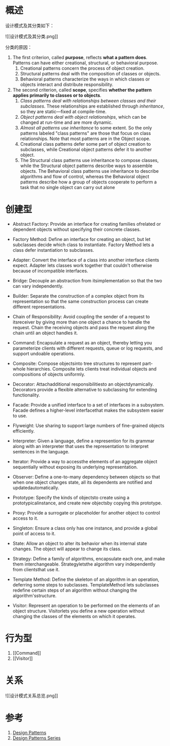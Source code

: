 # 概述
设计模式及其分类如下：

![[设计模式及其分类.png]]

分类的原因：
1. The first criterion, called **purpose**, reflects **what a pattern does**. Patterns can have either creational, structural, or behavioral purpose. 
	1. Creational patterns concern the process of object creation. 
	2. Structural patterns deal with the composition of classes or objects. 
	3. Behavioral patterns characterize the ways in which classes or objects interact and distribute responsibility. 
2. The second criterion, called **scope**, specifies **whether the pattern applies primarily to classes or to objects**. 
	1. *Class patterns deal with relationships between classes and their subclasses*. These relationships are established through *inheritance*, so they are static—fixed at compile-time. 
	2. *Object patterns deal with object relationships*, which can be changed at run-time and are more dynamic. 
	3. *Almost all patterns use inheritance* to some extent. So the only patterns labeled "class patterns" are those that focus on class relationships. Note that most patterns are in the Object scope.
	4. Creational class patterns defer some part of object creation to subclasses, while Creational object patterns defer it to another object. 
	5. The Structural class patterns use inheritance to compose classes, while the Structural object patterns describe ways to assemble objects. The Behavioral class patterns use inheritance to describe algorithms and flow of control, whereas the Behavioral object patterns describe how a group of objects cooperate to perform a task that no single object can carry out alone

# 创建型
- Abstract Factory: Provide an interface for creating families ofrelated or dependent objects without specifying their concrete classes. 
- Factory Method: Define an interface for creating an object, but let subclasses decide which class to instantiate. Factory Method lets a class defer instantiation to subclasses.
- Adapter:  Convert the interface of a class into another interface clients expect. Adapter lets classes work together that couldn't otherwise because of incompatible interfaces. 
- Bridge: Decouple an abstraction from itsimplementation so that the two can vary independently. 
- Builder: Separate the construction of a complex object from its representation so that the same construction process can create different representations. 
- Chain of Responsibility: Avoid coupling the sender of a request to itsreceiver by giving more than one object a chance to handle the request. Chain the receiving objects and pass the request along the chain until an object handles it. 
- Command:  Encapsulate a request as an object, thereby letting you parameterize clients with different requests, queue or log requests, and support undoable operations. 
- Composite: Compose objectsinto tree structures to represent part-whole hierarchies. Composite lets clients treat individual objects and compositions of objects uniformly. 
- Decorator: Attachadditional responsibilitiesto an objectdynamically. Decorators provide a flexible alternative to subclassing for extending functionality. 
- Facade: Provide a unified interface to a set of interfaces in a subsystem. Facade defines a higher-level interfacethat makes the subsystem easier to use. 

- Flyweight:  Use sharing to support large numbers of fine-grained objects efficiently. 
- Interpreter: Given a language, define a represention for its grammar along with an interpreter that uses the representation to interpret sentences in the language. 
- Iterator: Provide a way to accessthe elements of an aggregate object sequentially without exposing its underlying representation. 
- Observer:  Define a one-to-many dependency between objects so that when one object changes state, all its dependents are notified and updatedautomatically. 
- Prototype:  Specify the kinds of objectsto create using a prototypicalinstance, and create new objectsby copying this prototype. 
- Proxy: Provide a surrogate or placeholder for another object to control access to it. 
- Singleton: Ensure a class only has one instance, and provide a global point of access to it. 
- State: Allow an object to alter its behavior when its internal state changes. The object will appear to change its class. 
- Strategy: Define a family of algorithms, encapsulate each one, and make them interchangeable. Strategyletsthe algorithm vary independently from clientsthat use it. 
- Template Method: Define the skeleton of an algorithm in an operation, deferring some steps to subclasses. TemplateMethod lets subclasses redefine certain steps of an algorithm without changing the algorithm'sstructure. 
- Visitor: Represent an operation to be performed on the elements of an object structure. Visitorlets you define a new operation without changing the classes of the elements on which it operates.


# 行为型
1. [[Command]]
2. [[Visitor]]



# 关系
![[设计模式关系总览.png]]
# 参考
1. [Design Patterns](https://refactoring.guru/design-patterns)
2. [Design Patterns Series](https://www.baeldung.com/design-patterns-series)